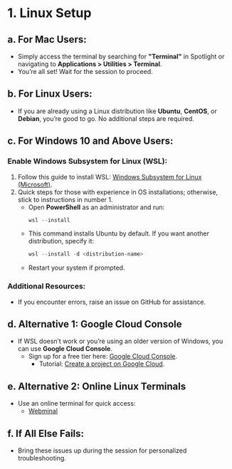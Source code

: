 # 1. Linux Setup

## a. For Mac Users:
- Simply access the terminal by searching for **"Terminal"** in Spotlight or navigating to **Applications > Utilities > Terminal**.
- You’re all set! Wait for the session to proceed.

## b. For Linux Users:
- If you are already using a Linux distribution like **Ubuntu**, **CentOS**, or **Debian**, you’re good to go. No additional steps are required.

## c. For Windows 10 and Above Users:
### Enable Windows Subsystem for Linux (WSL):
1. Follow this guide to install WSL: [Windows Subsystem for Linux (Microsoft)](https://learn.microsoft.com/en-us/windows/wsl/install).
2. Quick steps for those with experience in OS installations; otherwise, stick to instructions in number 1.
   - Open **PowerShell** as an administrator and run:
     ```powershell
     wsl --install  
     ```
   - This command installs Ubuntu by default. If you want another distribution, specify it:
     ```powershell
     wsl --install -d <distribution-name>  
     ```
   - Restart your system if prompted.

### Additional Resources:

- If you encounter errors, raise an issue on GitHub for assistance.

## d. Alternative 1: Google Cloud Console
- If WSL doesn’t work or you’re using an older version of Windows, you can use **Google Cloud Console**.
  - Sign up for a free tier here: [Google Cloud Console](https://console.cloud.google.com/).
      - Tutorial: [Create a project on Google Cloud](https://www.youtube.com/watch?v=dTT1RGW8eYw).

## e. Alternative 2: Online Linux Terminals
- Use an online terminal for quick access:
   - [Webminal](https://www.webminal.org/)
 
## f. If All Else Fails:
- Bring these issues up during the session for personalized troubleshooting.
